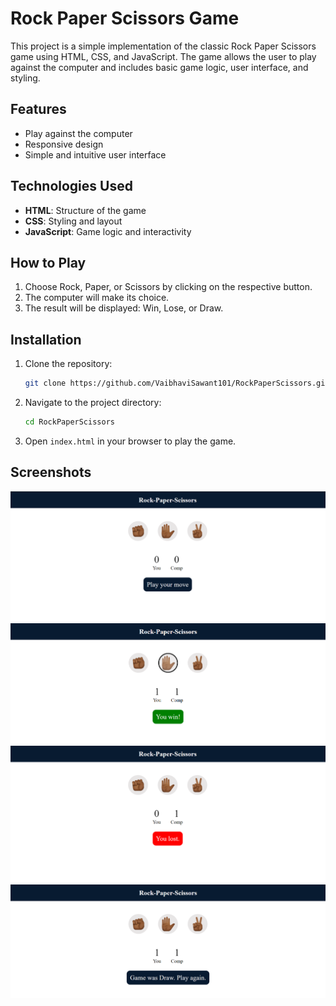 # Rock Paper Scissors Game

This project is a simple implementation of the classic Rock Paper Scissors game using HTML, CSS, and JavaScript. The game allows the user to play against the computer and includes basic game logic, user interface, and styling.

## Features

- Play against the computer
- Responsive design
- Simple and intuitive user interface

## Technologies Used

- **HTML**: Structure of the game
- **CSS**: Styling and layout
- **JavaScript**: Game logic and interactivity

## How to Play

1. Choose Rock, Paper, or Scissors by clicking on the respective button.
2. The computer will make its choice.
3. The result will be displayed: Win, Lose, or Draw.

## Installation

1. Clone the repository:
    ```bash
    git clone https://github.com/VaibhaviSawant101/RockPaperScissors.git
    ```
2. Navigate to the project directory:
    ```bash
    cd RockPaperScissors
    ```
3. Open `index.html` in your browser to play the game.

## Screenshots

![Game-home](screenshots/home.png)
![Game-win](screenshots/win.png)
![Game-lost](screenshots/lost.png)
![Game-draw](screenshots/draw.png)

